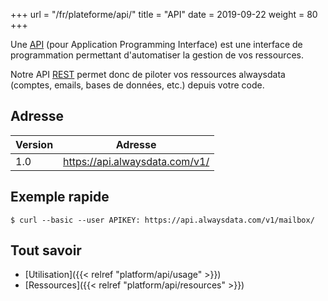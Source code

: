 +++
url = "/fr/plateforme/api/"
title = "API"
date = 2019-09-22
weight = 80
+++

Une [API](https://fr.wikipedia.org/wiki/Interface_de_programmation) (pour Application
Programming Interface) est une interface de programmation permettant d'automatiser
la gestion de vos ressources.

Notre API [REST](https://fr.wikipedia.org/wiki/Representational_State_Transfer)
permet donc de piloter vos ressources alwaysdata (comptes, emails, bases de données,
etc.) depuis votre code.

## Adresse

| Version   | Adresse                           |
|-----------|-----------------------------------|
| 1.0       | https://api.alwaysdata.com/v1/    |

## Exemple rapide

```
$ curl --basic --user APIKEY: https://api.alwaysdata.com/v1/mailbox/
```

## Tout savoir

  * [Utilisation]({{< relref "platform/api/usage" >}})
  * [Ressources]({{< relref "platform/api/resources" >}})
